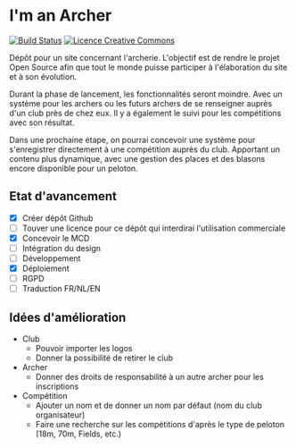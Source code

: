 # I'm an Archer

[![Build Status](https://travis-ci.com/Valdior/BelgianArchery.svg?branch=master)](https://travis-ci.com/Valdior/BelgianArchery) <a rel="licence" href="https://creativecommons.org/licenses/by-nc-nd/4.0/"><img alt="Licence Creative Commons" style="border-width:0" src="https://i.creativecommons.org/l/by-nc-nd/4.0/80x15.png" /></a>

Dépôt pour un site concernant l'archerie. L'objectif est de rendre le projet Open Source afin que tout le monde puisse participer à l'élaboration du site et à son évolution.

Durant la phase de lancement, les fonctionnalités seront moindre. Avec un système pour les archers ou les futurs archers de se renseigner auprès d'un club près de chez eux.
Il y a également le suivi pour les compétitions avec son résultat.

Dans une prochaine étape, on pourrai concevoir une système pour s'enregistrer directement à une compétition auprès du club. Apportant un contenu plus dynamique, avec une gestion des places et des blasons encore disponible pour un peloton.

## Etat d'avancement

- [X] Créer dépôt Github
- [ ] Touver une licence pour ce dépôt qui interdirai l'utilisation commerciale
- [X] Concevoir le MCD
- [ ] Intégration du design
- [ ] Développement
- [X] Déploiement
- [ ] RGPD
- [ ] Traduction FR/NL/EN

## Idées d'amélioration
* Club
  * Pouvoir importer les logos
  * Donner la possibilité de retirer le club
* Archer
  * Donner des droits de responsabilité à un autre archer pour les inscriptions
* Compétition
  * Ajouter un nom et de donner un nom par défaut (nom du club organisateur)
  * Faire une recherche sur les compétitions d'après le type de peloton (18m, 70m, Fields, etc.)